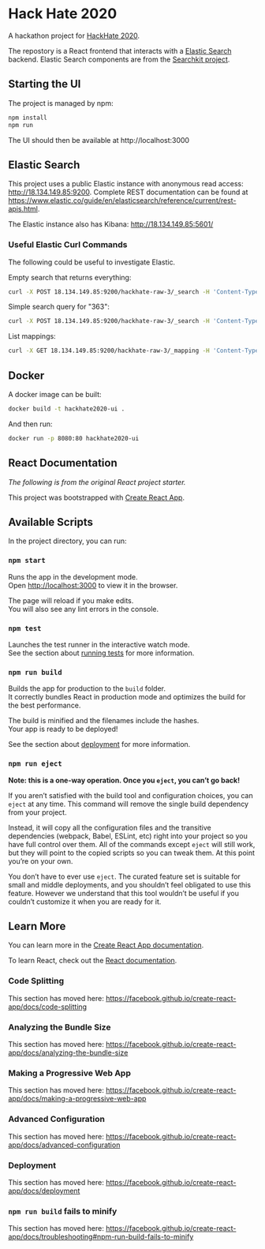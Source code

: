 # Hack Hate 2020

A hackathon project for [HackHate 2020](https://www.eventbrite.co.uk/e/hack-hate-the-hackathon-against-hate-crime-tickets-120116372303).

The repostory is a React frontend that interacts with a [Elastic Search](https://www.elastic.co/) backend. Elastic Search components are from the [Searchkit project](https://github.com/searchkit/searchkit).

## Starting the UI

The project is managed by npm:

```bash
npm install
npm run
```

The UI should then be available at http://localhost:3000

## Elastic Search

This project uses a public Elastic instance with anonymous read access: http://18.134.149.85:9200. Complete REST documentation can be found at https://www.elastic.co/guide/en/elasticsearch/reference/current/rest-apis.html.

The Elastic instance also has Kibana: http://18.134.149.85:5601/

### Useful Elastic Curl Commands

The following could be useful to investigate Elastic.

Empty search that returns everything:

```bash
curl -X POST 18.134.149.85:9200/hackhate-raw-3/_search -H 'Content-Type: application/json' | jq .
```

Simple search query for "363":

```bash
curl -X POST 18.134.149.85:9200/hackhate-raw-3/_search -H 'Content-Type: application/json' -d'{"query": { "simple_query_string": {"query": "363", "fields": ["*"] } }, "_source": true }' | jq .
```

List mappings:

```bash
curl -X GET 18.134.149.85:9200/hackhate-raw-3/_mapping -H 'Content-Type: application/json' --user username:password | jq .
```

## Docker

A docker image can be built:

```bash
docker build -t hackhate2020-ui .
```

And then run:

```bash
docker run -p 8080:80 hackhate2020-ui
```


## React Documentation

*The following is from the original React project starter.*

This project was bootstrapped with [Create React App](https://github.com/facebook/create-react-app).

## Available Scripts

In the project directory, you can run:

### `npm start`

Runs the app in the development mode.<br />
Open [http://localhost:3000](http://localhost:3000) to view it in the browser.

The page will reload if you make edits.<br />
You will also see any lint errors in the console.

### `npm test`

Launches the test runner in the interactive watch mode.<br />
See the section about [running tests](https://facebook.github.io/create-react-app/docs/running-tests) for more information.

### `npm run build`

Builds the app for production to the `build` folder.<br />
It correctly bundles React in production mode and optimizes the build for the best performance.

The build is minified and the filenames include the hashes.<br />
Your app is ready to be deployed!

See the section about [deployment](https://facebook.github.io/create-react-app/docs/deployment) for more information.

### `npm run eject`

**Note: this is a one-way operation. Once you `eject`, you can’t go back!**

If you aren’t satisfied with the build tool and configuration choices, you can `eject` at any time. This command will remove the single build dependency from your project.

Instead, it will copy all the configuration files and the transitive dependencies (webpack, Babel, ESLint, etc) right into your project so you have full control over them. All of the commands except `eject` will still work, but they will point to the copied scripts so you can tweak them. At this point you’re on your own.

You don’t have to ever use `eject`. The curated feature set is suitable for small and middle deployments, and you shouldn’t feel obligated to use this feature. However we understand that this tool wouldn’t be useful if you couldn’t customize it when you are ready for it.

## Learn More

You can learn more in the [Create React App documentation](https://facebook.github.io/create-react-app/docs/getting-started).

To learn React, check out the [React documentation](https://reactjs.org/).

### Code Splitting

This section has moved here: https://facebook.github.io/create-react-app/docs/code-splitting

### Analyzing the Bundle Size

This section has moved here: https://facebook.github.io/create-react-app/docs/analyzing-the-bundle-size

### Making a Progressive Web App

This section has moved here: https://facebook.github.io/create-react-app/docs/making-a-progressive-web-app

### Advanced Configuration

This section has moved here: https://facebook.github.io/create-react-app/docs/advanced-configuration

### Deployment

This section has moved here: https://facebook.github.io/create-react-app/docs/deployment

### `npm run build` fails to minify

This section has moved here: https://facebook.github.io/create-react-app/docs/troubleshooting#npm-run-build-fails-to-minify

